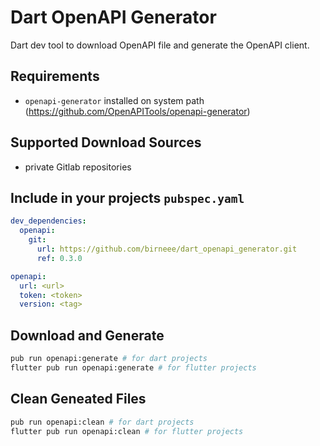 # Dart OpenAPI Generator

Dart dev tool to download OpenAPI file and generate the OpenAPI client.

## Requirements
- `openapi-generator` installed on system path (https://github.com/OpenAPITools/openapi-generator)

## Supported Download Sources
- private Gitlab repositories

## Include in your projects `pubspec.yaml`

```yaml
dev_dependencies:
  openapi:
    git:
      url: https://github.com/birneee/dart_openapi_generator.git
      ref: 0.3.0

openapi:
  url: <url>
  token: <token>
  version: <tag>
```

## Download and Generate
```bash
pub run openapi:generate # for dart projects
flutter pub run openapi:generate # for flutter projects
```

## Clean Geneated Files
```bash
pub run openapi:clean # for dart projects
flutter pub run openapi:clean # for flutter projects
```